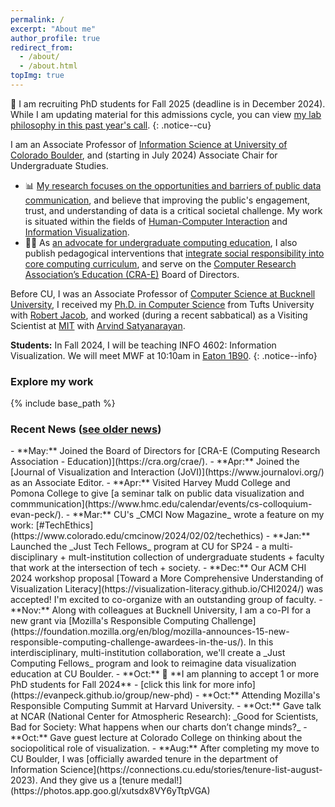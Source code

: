 ```yaml
---
permalink: /
excerpt: "About me"
author_profile: true
redirect_from: 
  - /about/
  - /about.html
topImg: true
---
```


📣  I am recruiting PhD students for Fall 2025 (deadline is in December 2024). While I am updating material for this admissions cycle, you can view [my lab philosophy in this past year's call](https://evanpeck.github.io/group/new-phd).
{: .notice--cu}

I am an Associate Professor of [Information Science at University of Colorado Boulder](https://www.colorado.edu/cmci/infoscience), and (starting in July 2024) Associate Chair for Undergraduate Studies. 

- 📊 [My research focuses on the opportunities and barriers of public data communication](/projects/publicVis), and believe that improving the public's engagement, trust, and understanding of data is a critical societal challenge. My work is situated within the fields of [Human-Computer Interaction](https://www.interaction-design.org/literature/book/the-encyclopedia-of-human-computer-interaction-2nd-ed/human-computer-interaction-brief-intro) and [Information Visualization](https://www.interaction-design.org/literature/topics/information-visualization). 
- 🧑‍💻 As [an advocate for undergraduate computing education](/projects/undergrad), I also publish pedagogical interventions that [integrate social responsibility into core computing curriculum](/projects/responsibleCS), and serve on the [Computer Research Association’s Education (CRA-E)](https://cra.org/crae/) Board of Directors.

Before CU, I was an Associate Professor of [Computer Science at Bucknell University](https://www.bucknell.edu/academics/college-engineering/majors-departments/computer-science), I received my [Ph.D. in Computer Science](https://engineering.tufts.edu/cs/) from Tufts University with [Robert Jacob](http://www.cs.tufts.edu/~jacob/), and worked (during a recent sabbatical) as a Visiting Scientist at [MIT](http://vis.csail.mit.edu/) with [Arvind Satyanarayan](https://arvindsatya.com/).  

<!-- [Check out my student FAQ](/student-faq) if you have questions about meeting, about research, or about recommendation letters! -->

**Students:**  In Fall 2024, I will be teaching INFO 4602: Information Visualization. We will meet MWF at 10:10am in [Eaton 1B90](https://www.colorado.edu/map?id=336#!m/193885). 
{: .notice--info}

### Explore my work

<link rel="stylesheet" href="{{ base_path }}/assets/css/pubstyle.css">
{% include base_path %}
<script src="{{ base_path }}/assets/js/projSettings.js"></script>
<script src="{{ base_path }}/assets/js/listpubs.js"></script>

<div id="projects"></div> 

### Recent News ([see older news](/archive/news))

<div markdown="1" class="news">
- **May:** Joined the Board of Directors for [CRA-E (Computing Research Association - Education)](https://cra.org/crae/).
- **Apr:** Joined the [Journal of Visualization and Interaction (JoVI)](https://www.journalovi.org/) as an Associate Editor. 
- **Apr:** Visited Harvey Mudd College and Pomona College to give [a seminar talk on public data visualization and commmunication](https://www.hmc.edu/calendar/events/cs-colloquium-evan-peck/). 
- **Mar:** CU's _CMCI Now Magazine_ wrote a feature on my work: [#TechEthics](https://www.colorado.edu/cmcinow/2024/02/02/techethics)
- **Jan:** Launched the _Just Tech Fellows_ program at CU for SP24 - a multi-disciplinary + mult-institution collection of undergraduate students + faculty that work at the intersection of tech + society. 
- **Dec:** Our ACM CHI 2024 workshop proposal [Toward a More Comprehensive Understanding of Visualization Literacy](https://visualization-literacy.github.io/CHI2024/) was accepted! I'm excited to co-organize with an outstanding group of faculty. 
- **Nov:** Along with colleagues at Bucknell University, I am a co-PI for a new grant via [Mozilla's Responsible Computing Challenge](https://foundation.mozilla.org/en/blog/mozilla-announces-15-new-responsible-computing-challenge-awardees-in-the-us/). In this interdisciplinary, multi-institution collaboration, we'll create a _Just Computing Fellows_ program and look to reimagine data visualization education at CU Boulder. 
- **Oct:** 📣 **I am planning to accept 1 or more PhD students for Fall 2024** - [click this link for more info](https://evanpeck.github.io/group/new-phd)
- **Oct:** Attending Mozilla's Responsible Computing Summit at Harvard University. 
- **Oct:** Gave talk at NCAR (National Center for Atmospheric Research): _Good for Scientists, Bad for Society: What happens when our charts don’t change minds?_
- **Oct:** Gave guest lecture at Colorado College on thinking about the sociopolitical role of visualization.
- **Aug:** After completing my move to CU Boulder, I was [officially awarded tenure in the department of Information Science](https://connections.cu.edu/stories/tenure-list-august-2023). And they give us a [tenure medal!](https://photos.app.goo.gl/xutsdx8VY6yTtpVGA)


</div>
